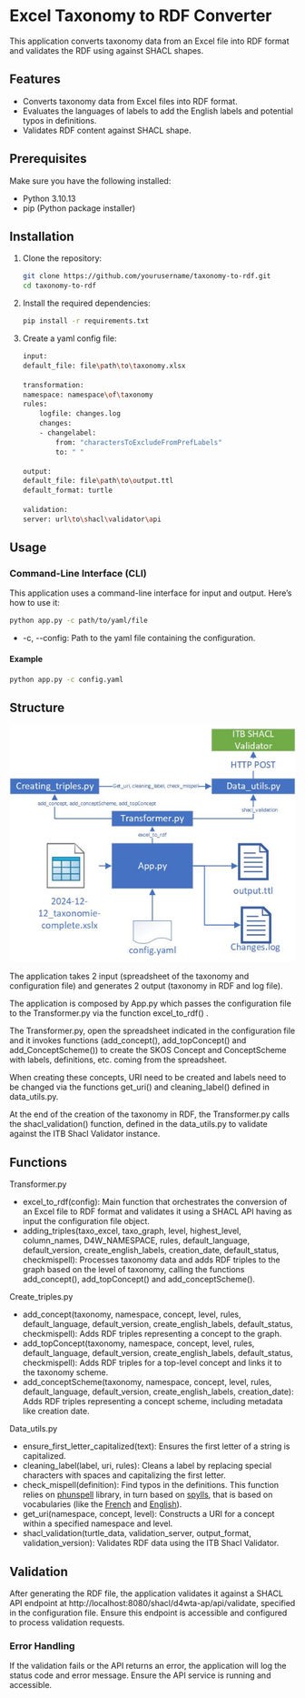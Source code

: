 # Excel Taxonomy to RDF Converter  
  
This application converts taxonomy data from an Excel file into RDF format and validates the RDF using against SHACL shapes. 
  
## Features  
  
- Converts taxonomy data from Excel files into RDF format.
- Evaluates the languages of labels to add the English labels and potential typos in definitions. 
- Validates RDF content against SHACL shape.
  
## Prerequisites  
  
Make sure you have the following installed:  
  
- Python 3.10.13  
- pip (Python package installer)  
  
## Installation  
  
1. Clone the repository:  
  
    ```bash  
    git clone https://github.com/yourusername/taxonomy-to-rdf.git  
    cd taxonomy-to-rdf  
    ```  
  
2. Install the required dependencies:  
  
    ```bash  
    pip install -r requirements.txt  
    ```  

3. Create a yaml config file: 
    
    ```bash
    input:  
    default_file: file\path\to\taxonomy.xlsx  
    
    transformation:  
    namespace: namespace\of\taxonomy  
    rules:  
        logfile: changes.log  
        changes:  
        - changelabel:  
            from: "charactersToExcludeFromPrefLabels"  
            to: " "  
    
    output:  
    default_file: file\path\to\output.ttl 
    default_format: turtle  
    
    validation:  
    server: url\to\shacl\validator\api 
    ``` 
  
## Usage  
  
### Command-Line Interface (CLI)  
  
This application uses a command-line interface for input and output. Here’s how to use it:  
  
```bash  
python app.py -c path/to/yaml/file  
```
- -c, --config: Path to the yaml file containing the configuration.

#### Example
```bash 
python app.py -c config.yaml  
```

## Structure
![Structure](/doc/structure.jpg)

The application takes 2 input (spreadsheet of the taxonomy and configuration file) and generates 2 output (taxonomy in RDF and log file).

The application is composed by App.py which passes the configuration file to the Transformer.py via the function excel_to_rdf() .

The Transformer.py, open the spreadsheet indicated in the configuration file and it invokes functions (add_concept(), add_topConcept() and add_ConceptScheme()) to create the SKOS Concept and ConceptScheme with labels, definitions, etc. coming from the spreadsheet.

When creating these concepts, URI need to be created and labels need to be changed via the functions get_uri() and cleaning_label() defined in data_utils.py.

At the end of the creation of the taxonomy in RDF, the Transformer.py calls the shacl_validation() function, defined in the data_utils.py to validate against the ITB Shacl Validator instance.

## Functions
Transformer.py
- excel_to_rdf(config): Main function that orchestrates the conversion of an Excel file to RDF format and validates it using a SHACL API having as input the configuration file object.
- adding_triples(taxo_excel, taxo_graph, level, highest_level, column_names, D4W_NAMESPACE, rules, default_language, default_version, create_english_labels, creation_date, default_status, checkmispell): Processes taxonomy data and adds RDF triples to the graph based on the level of taxonomy, calling the functions add_concept(), add_topConcept() and add_conceptScheme().

Create_triples.py
- add_concept(taxonomy, namespace, concept, level, rules, default_language, default_version, create_english_labels, default_status, checkmispell): Adds RDF triples representing a concept to the graph.
- add_topConcept(taxonomy, namespace, concept, level, rules, default_language, default_version, create_english_labels, default_status, checkmispell): Adds RDF triples for a top-level concept and links it to the taxonomy scheme.
- add_conceptScheme(taxonomy, namespace, concept, level, rules, default_language, default_version, create_english_labels, creation_date): Adds RDF triples representing a concept scheme, including metadata like creation date.

Data_utils.py
- ensure_first_letter_capitalized(text): Ensures the first letter of a string is capitalized.
- cleaning_label(label, uri, rules): Cleans a label by replacing special characters with spaces and capitalizing the first letter.
- check_mispell(definition): Find typos in the definitions. This function relies on [phunspell](https://github.com/dvwright/phunspell) library, in turn based on [spylls](https://github.com/zverok/spylls), that is based on vocabularies (like the [French](https://github.com/dvwright/phunspell/tree/main/phunspell/data/dictionary/fr_FR) and [English](https://github.com/dvwright/phunspell/tree/main/phunspell/data/dictionary/en)).
- get_uri(namespace, concept, level): Constructs a URI for a concept within a specified namespace and level.
- shacl_validation(turtle_data, validation_server, output_format, validation_version): Validates RDF data using the ITB Shacl Validator.

## Validation
After generating the RDF file, the application validates it against a SHACL API endpoint at http://localhost:8080/shacl/d4wta-ap/api/validate, specified in the configuration file. Ensure this endpoint is accessible and configured to process validation requests.

### Error Handling
If the validation fails or the API returns an error, the application will log the status code and error message. Ensure the API service is running and accessible.

